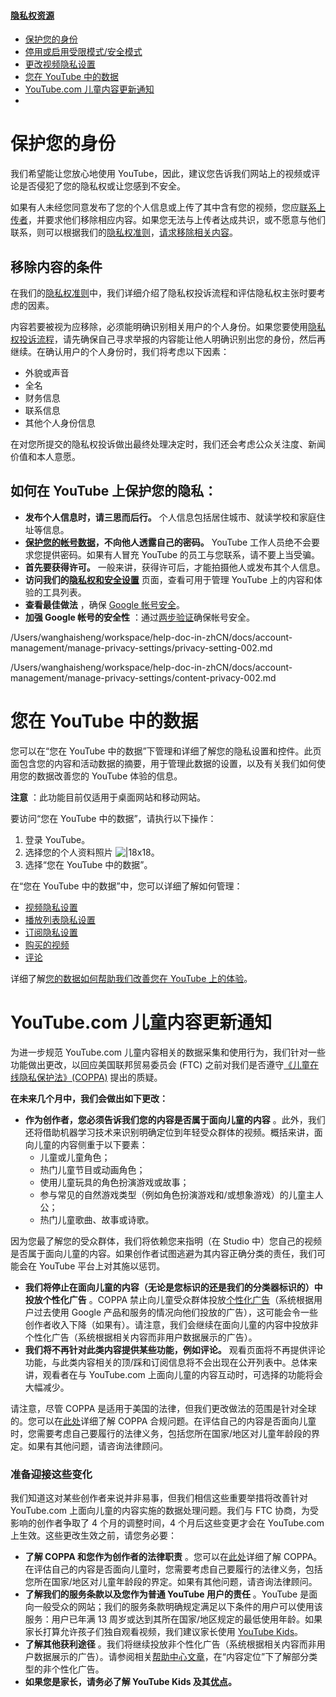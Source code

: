 #### [隐私权资源](https://support.google.com/youtube/topic/9386940?hl=zh-Hans&ref_topic=2803240)

* [保护您的身份](https://support.google.com/youtube/answer/2801895?hl=zh-Hans&ref_topic=9386940&authuser=0#)
* [停用或启用受限模式/安全模式](https://support.google.com/youtube/answer/174084?hl=zh-Hans&ref_topic=9386940)
* [更改视频隐私设置](https://support.google.com/youtube/answer/157177?hl=zh-Hans&ref_topic=9386940)
* [您在 YouTube 中的数据](https://support.google.com/youtube/answer/9315727?hl=zh-Hans&ref_topic=9386940)
* [YouTube.com 儿童内容更新通知](https://support.google.com/youtube/answer/9383587?hl=zh-Hans&ref_topic=9386940)
* 

# 保护您的身份

我们希望能让您放心地使用 YouTube，因此，建议您告诉我们网站上的视频或评论是否侵犯了您的隐私权或让您感到不安全。

如果有人未经您同意发布了您的个人信息或上传了其中含有您的视频，您应[联系上传者](https://support.google.com/youtube/answer/57955)，并要求他们移除相应内容。如果您无法与上传者达成共识，或不愿意与他们联系，则可以根据我们的[隐私权准则](https://support.google.com/youtube/answer/7671399)，[请求移除相关内容](https://support.google.com/youtube/answer/142443)。

## 移除内容的条件

在我们的[隐私权准则](http://www.youtube.com/t/privacy_guidelines)中，我们详细介绍了隐私权投诉流程和评估隐私权主张时要考虑的因素。

内容若要被视为应移除，必须能明确识别相关用户的个人身份。如果您要使用[隐私权投诉流程](https://support.google.com/youtube/answer/142443)，请先确保自己寻求举报的内容能让他人明确识别出您的身份，然后再继续。在确认用户的个人身份时，我们将考虑以下因素：

* 外貌或声音
* 全名
* 财务信息
* 联系信息
* 其他个人身份信息

在对您所提交的隐私权投诉做出最终处理决定时，我们还会考虑公众关注度、新闻价值和本人意愿。

## 如何在 YouTube 上保护您的隐私：

* **发布个人信息时，请三思而后行。**  个人信息包括居住城市、就读学校和家庭住址等信息。
* **[保护您的帐号数据](https://support.google.com/accounts/answer/46526)，不向他人透露自己的密码。**  YouTube 工作人员绝不会要求您提供密码。如果有人冒充 YouTube 的员工与您联系，请不要上当受骗。
* **首先要获得许可。**  一般来讲，获得许可后，才能拍摄他人或发布其个人信息。
* **访问我们的[隐私权和安全设置](https://support.google.com/youtube/topic/2946312)** 页面，查看可用于管理 YouTube 上的内容和体验的工具列表。
* **查看最佳做法** ，确保 [Google 帐号安全](https://support.google.com/accounts/answer/46526)。
* **加强 Google 帐号的安全性** ：通过[两步验证](https://www.google.com/landing/2step/#tab=why-you-need-it)确保帐号安全。


/Users/wanghaisheng/workspace/help-doc-in-zhCN/docs/account-management/manage-privacy-settings/privacy-setting-002.md

/Users/wanghaisheng/workspace/help-doc-in-zhCN/docs/account-management/manage-privacy-settings/content-privacy-002.md


# 您在 YouTube 中的数据

您可以在“您在 YouTube 中的数据”下管理和详细了解您的隐私设置和控件。此页面包含您的内容和活动数据的摘要，用于管理此数据的设置，以及有关我们如何使用您的数据改善您的 YouTube 体验的信息。

**注意** ：此功能目前仅适用于桌面网站和移动网站。

要访问“您在 YouTube 中的数据”，请执行以下操作：

1. 登录 YouTube。
2. 选择您的个人资料照片 ![|18x18](https://lh3.googleusercontent.com/wzXqqUNHgH1Eg2MxW-rvXULwTiYatJe6-5WlZ90Lxw78w7JH1Ufr89EO1V9-iRg8VWc=w18-h18)。
3. 选择“您在 YouTube 中的数据”。

在“您在 YouTube 中的数据”中，您可以详细了解如何管理：

* [视频隐私设置](https://support.google.com/youtube/answer/157177)
* [播放列表隐私设置](https://support.google.com/youtube/answer/3127309?hl=zh-CN)
* [订阅隐私设置](https://support.google.com/youtube/answer/7280190?hl=zh-CN)
* [购买的视频](https://support.google.com/youtube/answer/3176175?hl=zh-CN)
* [评论](https://support.google.com/youtube/answer/6000976?hl=zh-CN)

详细了解[您的数据如何帮助我们改善您在 YouTube 上的体验](https://myaccount.google.com/yourdata/youtube?pli=1)。



# YouTube.com 儿童内容更新通知

为进一步规范 YouTube.com 儿童内容相关的数据采集和使用行为，我们针对一些功能做出更改，以回应美国联邦贸易委员会 (FTC) 之前对我们是否遵守[《儿童在线隐私保护法》(COPPA)](https://www.ftc.gov/tips-advice/business-center/guidance/complying-coppa-frequently-asked-questions) 提出的质疑。

**在未来几个月中，我们会做出如下更改：**

* **作为创作者，您必须告诉我们您的内容是否属于面向儿童的内容** 。此外，我们还将借助机器学习技术来识别明确定位到年轻受众群体的视频。概括来讲，面向儿童的内容侧重于以下要素：
  * 儿童或儿童角色；
  * 热门儿童节目或动画角色；
  * 使用儿童玩具的角色扮演游戏或故事；
  * 参与常见的自然游戏类型（例如角色扮演游戏和/或想象游戏）的儿童主人公；
  * 热门儿童歌曲、故事或诗歌。

因为您最了解您的受众群体，我们将依赖您来指明（在 Studio 中）您自己的视频是否属于面向儿童的内容。如果创作者试图逃避为其内容正确分类的责任，我们可能会在 YouTube 平台上对其施以惩罚。

* **我们将停止在面向儿童的内容（无论是您标识的还是我们的分类器标识的）中投放个性化广告** 。COPPA 禁止向儿童受众群体投放[个性化广告](https://support.google.com/adspolicy/answer/143465)（系统根据用户过去使用 Google 产品和服务的情况向他们投放的广告），这可能会令一些创作者收入下降（如果有）。请注意，我们会继续在面向儿童的内容中投放非个性化广告（系统根据相关内容而非用户数据展示的广告）。
* **我们将不再针对此类内容提供某些功能，例如评论。** 观看页面将不再提供评论功能，与此类内容相关的顶/踩和订阅信息将不会出现在公开列表中。总体来讲，观看者在与 YouTube.com 上面向儿童的内容互动时，可选择的功能将会大幅减少。

请注意，尽管 COPPA 是适用于美国的法律，但我们更改做法的范围是针对全球的。您可以在[此处](https://www.ftc.gov/tips-advice/business-center/guidance/complying-coppa-frequently-asked-questions)详细了解 COPPA 合规问题。在评估自己的内容是否面向儿童时，您需要考虑自己要履行的法律义务，包括您所在国家/地区对儿童年龄段的界定。如果有其他问题，请咨询法律顾问。

### 准备迎接这些变化

我们知道这对某些创作者来说并非易事，但我们相信这些重要举措将改善针对 YouTube.com 上面向儿童的内容实施的数据处理问题。我们与 FTC 协商，为受影响的创作者争取了 4 个月的调整时间，4 个月后这些变更才会在 YouTube.com 上生效。这些更改生效之前，请您务必要：

* **了解 COPPA 和您作为创作者的法律职责** 。您可以在[此处](https://www.ftc.gov/tips-advice/business-center/guidance/complying-coppa-frequently-asked-questions)详细了解 COPPA。在评估自己的内容是否面向儿童时，您需要考虑自己要履行的法律义务，包括您所在国家/地区对儿童年龄段的界定。如果有其他问题，请咨询法律顾问。
* **了解我们的服务条款以及您作为普通 YouTube 用户的责任** 。YouTube 是面向一般受众的网站；我们的服务条款明确规定满足以下条件的用户可以使用该服务：用户已年满 13 周岁或达到其所在国家/地区规定的最低使用年龄。如果家长打算允许孩子们独自观看视频，我们建议家长使用 [YouTube Kids](https://www.youtube.com/kids/)。
* **了解其他获利途径** 。我们将继续投放非个性化广告（系统根据相关内容而非用户数据展示的广告）。请参阅相关[帮助中心文章](https://support.google.com/google-ads/answer/2454017)，在“内容定位”下了解部分类型的非个性化广告。
* **如果您是家长，请务必了解 YouTube Kids 及其[优点](https://www.youtube.com/kids/)。**
